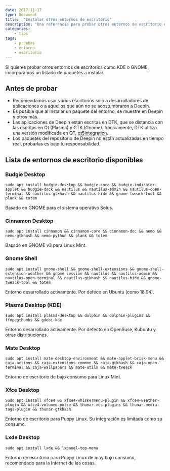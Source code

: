 ```yaml
---
date: 2017-11-17
type: Document
title:  "Instalar otros entornos de escritorio"
description: "Una referencia para probar otros entornos de escritorio en Deepin"
categories:
    - tips
tags:
    - pruebas
    - entorno
    - escritorio
---
```


Si quieres probar otros entornos de escritorios como KDE o GNOME, incorporamos un listado de paquetes a instalar.

## Antes de probar
* Recomendamos usar varios escritorios solo a desarrolladores de aplicaciones o a aquellos que aún no se acostumbraron a Deepin.
* Es posible que al instalar un paquete del entorno, se muestre en Deepin y otros más.
* Las aplicaciones de Deepin están escritas en DTK, que se distancia con las escritas en Qt (Plasma) y GTK (Gnome). Irónicamente, DTK utiliza una versión modificada en QT, [qt5integration](https://github.com/linuxdeepin/qt5integration).
* Los paquetes del repositorio de Deepin no están actualizadas en tiempo real, probarlas es bajo tu responsabilidad.

## Lista de entornos de escritorio disponibles
### Budgie Desktop
~~~
sudo apt install budgie-desktop && budgie-core && budgie-indicator-applet && budgie-dock && nautilus && nautilus-admin && nautilus-open-terminal && nautilus-gtkhash && nautilus-hide && gnome-tweack-tool && plank && totem
~~~
Basado en GNOME para el sistema operativo Solus.
### Cinnamon Desktop
~~~
sudo apt install cinnamon && cinnamon-core && cinnamon-doc && nemo && nemo-gtkhash && nemo-python && plank && totem    
~~~
Basado en GNOME v3 para Linux Mint.
### Gnome Shell
~~~
sudo apt install gnome-shell && gnome-shell-extensions && gnome-shell-extension-weather && gnome session && nautilus && nautilus-admin && nautilus-open-terminal && nautilus-gtkhash && nautilus-hide && gnome-tweack-tool && totem
~~~
Entorno desarrollado activamente. Por defeco en Ubuntu (como 18.04).
### Plasma Desktop (KDE)
~~~
sudo apt install plasma-desktop && dolphin && dolphin-plugins && ffmpegthumbs && gdebi-kde
~~~
Entorno desarrollado activamente. Por defecto en OpenSuse, Kubuntu y otras distribuciones.
### Mate Desktop
~~~
sudo apt install mate-desktop-environment && mate-applet-brisk-menu && caja-actions && caja-extensions-common && caja-gtkhash && caja-open-terminal && caja-wallpapers && mate-utils && mate-tweack
~~~
Entorno de escritorio de bajo consumo para Linux Mint.
### Xfce Desktop
~~~
Sudo apt install xfce4 && xfce4-whiskermenu-plugin && xfce4-weather-plugin && xfce4-volumed-pulse && thunar-vcs-plugins && thunar-media-tags-plugin && thunar-gtkhash
~~~
Entorno de escritorio para Puppy Linux. Su integración es limitada como su consumo.
### Lxde Desktop
~~~
sudo apt install lxde && lxpanel-top-menu
~~~
Entorno de escritorio para Puppy Linux de muy bajo consumo, recomendado para la Internet de las cosas.
